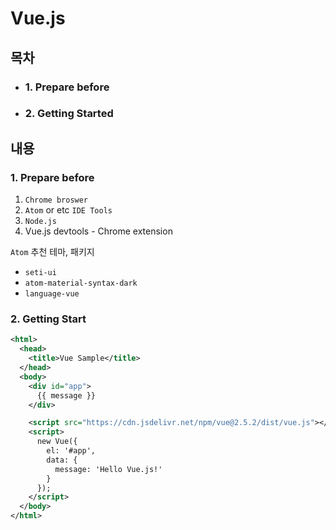# Vue.js

## 목차
- ### 1. Prepare before
- ### 2. Getting Started


## 내용

### 1. Prepare before

1. `Chrome broswer`
2. `Atom` or etc `IDE Tools`
3. `Node.js`
4. Vue.js devtools - Chrome extension

`Atom` 추천 테마, 패키지
- `seti-ui`
- `atom-material-syntax-dark`
- `language-vue`

### 2. Getting Start

```xml
<html>
  <head>
    <title>Vue Sample</title>
  </head>
  <body>
    <div id="app">
      {{ message }}
    </div>

    <script src="https://cdn.jsdelivr.net/npm/vue@2.5.2/dist/vue.js"></script>
    <script>
      new Vue({
        el: '#app',
        data: {
          message: 'Hello Vue.js!'
        }
      });
    </script>
  </body>
</html>
```










